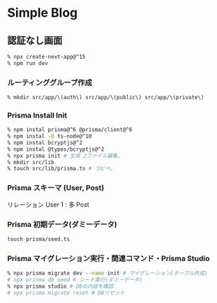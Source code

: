 # Simple Blog

## 認証なし画面

```bash
% npx create-next-app@^15
% npm run dev
```

### ルーティンググループ作成

```bash
% mkdir src/app/\(auth\) src/app/\(public\) src/app/\(private\)
```

### Prisma Install Init

```bash
% npm instal prisma@^6 @prisma/client@^6
% npm instal -D ts-node@^10
% npm instal bcryptjs@^2
% npm instal @types/bcryptjs@^2
% npx prisma init # 生成 2ファイル編集。
% mkdir src/lib
% touch src/lib/prisma.ts # コピペ。
```

### Prisma スキーマ (User, Post)

リレーション User 1 : 多 Post

### Prisma 初期データ(ダミーデータ)

```bash
touch prisma/seed.ts
```

### Prisma マイグレーション実行・関連コマンド・Prisma Studio

```bash
% npx prisma migrate dev --name init # マイグレーション(テーブル作成)
# npx prisma db seed # シード実行(ダミーデータ)
% npx prisma studio # DBの内容を確認
# npx prisma migrate reset # DBリセット
```

